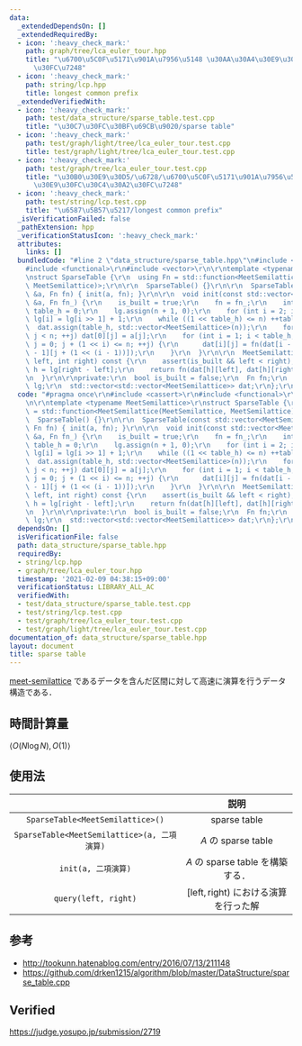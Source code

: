 ```yaml
---
data:
  _extendedDependsOn: []
  _extendedRequiredBy:
  - icon: ':heavy_check_mark:'
    path: graph/tree/lca_euler_tour.hpp
    title: "\u6700\u5C0F\u5171\u901A\u7956\u5148 \u30AA\u30A4\u30E9\u30FC\u30C4\u30A2\
      \u30FC\u7248"
  - icon: ':heavy_check_mark:'
    path: string/lcp.hpp
    title: longest common prefix
  _extendedVerifiedWith:
  - icon: ':heavy_check_mark:'
    path: test/data_structure/sparse_table.test.cpp
    title: "\u30C7\u30FC\u30BF\u69CB\u9020/sparse table"
  - icon: ':heavy_check_mark:'
    path: test/graph/light/tree/lca_euler_tour.test.cpp
    title: test/graph/light/tree/lca_euler_tour.test.cpp
  - icon: ':heavy_check_mark:'
    path: test/graph/tree/lca_euler_tour.test.cpp
    title: "\u30B0\u30E9\u30D5/\u6728/\u6700\u5C0F\u5171\u901A\u7956\u5148 \u30AA\u30A4\
      \u30E9\u30FC\u30C4\u30A2\u30FC\u7248"
  - icon: ':heavy_check_mark:'
    path: test/string/lcp.test.cpp
    title: "\u6587\u5B57\u5217/longest common prefix"
  _isVerificationFailed: false
  _pathExtension: hpp
  _verificationStatusIcon: ':heavy_check_mark:'
  attributes:
    links: []
  bundledCode: "#line 2 \"data_structure/sparse_table.hpp\"\n#include <cassert>\r\n\
    #include <functional>\r\n#include <vector>\r\n\r\ntemplate <typename MeetSemilattice>\r\
    \nstruct SparseTable {\r\n  using Fn = std::function<MeetSemilattice(MeetSemilattice,\
    \ MeetSemilattice)>;\r\n\r\n  SparseTable() {}\r\n\r\n  SparseTable(const std::vector<MeetSemilattice>\
    \ &a, Fn fn) { init(a, fn); }\r\n\r\n  void init(const std::vector<MeetSemilattice>\
    \ &a, Fn fn_) {\r\n    is_built = true;\r\n    fn = fn_;\r\n    int n = a.size(),\
    \ table_h = 0;\r\n    lg.assign(n + 1, 0);\r\n    for (int i = 2; i <= n; ++i)\
    \ lg[i] = lg[i >> 1] + 1;\r\n    while ((1 << table_h) <= n) ++table_h;\r\n  \
    \  dat.assign(table_h, std::vector<MeetSemilattice>(n));\r\n    for (int j = 0;\
    \ j < n; ++j) dat[0][j] = a[j];\r\n    for (int i = 1; i < table_h; ++i) for (int\
    \ j = 0; j + (1 << i) <= n; ++j) {\r\n      dat[i][j] = fn(dat[i - 1][j], dat[i\
    \ - 1][j + (1 << (i - 1))]);\r\n    }\r\n  }\r\n\r\n  MeetSemilattice query(int\
    \ left, int right) const {\r\n    assert(is_built && left < right);\r\n    int\
    \ h = lg[right - left];\r\n    return fn(dat[h][left], dat[h][right - (1 << h)]);\r\
    \n  }\r\n\r\nprivate:\r\n  bool is_built = false;\r\n  Fn fn;\r\n  std::vector<int>\
    \ lg;\r\n  std::vector<std::vector<MeetSemilattice>> dat;\r\n};\r\n"
  code: "#pragma once\r\n#include <cassert>\r\n#include <functional>\r\n#include <vector>\r\
    \n\r\ntemplate <typename MeetSemilattice>\r\nstruct SparseTable {\r\n  using Fn\
    \ = std::function<MeetSemilattice(MeetSemilattice, MeetSemilattice)>;\r\n\r\n\
    \  SparseTable() {}\r\n\r\n  SparseTable(const std::vector<MeetSemilattice> &a,\
    \ Fn fn) { init(a, fn); }\r\n\r\n  void init(const std::vector<MeetSemilattice>\
    \ &a, Fn fn_) {\r\n    is_built = true;\r\n    fn = fn_;\r\n    int n = a.size(),\
    \ table_h = 0;\r\n    lg.assign(n + 1, 0);\r\n    for (int i = 2; i <= n; ++i)\
    \ lg[i] = lg[i >> 1] + 1;\r\n    while ((1 << table_h) <= n) ++table_h;\r\n  \
    \  dat.assign(table_h, std::vector<MeetSemilattice>(n));\r\n    for (int j = 0;\
    \ j < n; ++j) dat[0][j] = a[j];\r\n    for (int i = 1; i < table_h; ++i) for (int\
    \ j = 0; j + (1 << i) <= n; ++j) {\r\n      dat[i][j] = fn(dat[i - 1][j], dat[i\
    \ - 1][j + (1 << (i - 1))]);\r\n    }\r\n  }\r\n\r\n  MeetSemilattice query(int\
    \ left, int right) const {\r\n    assert(is_built && left < right);\r\n    int\
    \ h = lg[right - left];\r\n    return fn(dat[h][left], dat[h][right - (1 << h)]);\r\
    \n  }\r\n\r\nprivate:\r\n  bool is_built = false;\r\n  Fn fn;\r\n  std::vector<int>\
    \ lg;\r\n  std::vector<std::vector<MeetSemilattice>> dat;\r\n};\r\n"
  dependsOn: []
  isVerificationFile: false
  path: data_structure/sparse_table.hpp
  requiredBy:
  - string/lcp.hpp
  - graph/tree/lca_euler_tour.hpp
  timestamp: '2021-02-09 04:38:15+09:00'
  verificationStatus: LIBRARY_ALL_AC
  verifiedWith:
  - test/data_structure/sparse_table.test.cpp
  - test/string/lcp.test.cpp
  - test/graph/tree/lca_euler_tour.test.cpp
  - test/graph/light/tree/lca_euler_tour.test.cpp
documentation_of: data_structure/sparse_table.hpp
layout: document
title: sparse table
---
```


[meet-semilattice](../../.verify-helper/docs/static/algebraic_structure.md) であるデータを含んだ区間に対して高速に演算を行うデータ構造である．


## 時間計算量

$\langle O(N\log{N}), O(1) \rangle$


## 使用法

||説明|
|:--:|:--:|
|`SparseTable<MeetSemilattice>()`|sparse table|
|`SparseTable<MeetSemilattice>(a, 二項演算)`|$A$ の sparse table|
|`init(a, 二項演算)`|$A$ の sparse table を構築する．|
|`query(left, right)`|$[\mathrm{left}, \mathrm{right})$ における演算を行った解|


## 参考

- http://tookunn.hatenablog.com/entry/2016/07/13/211148
- https://github.com/drken1215/algorithm/blob/master/DataStructure/sparse_table.cpp


## Verified

https://judge.yosupo.jp/submission/2719
